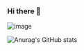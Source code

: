 ### Hi there 👋

<!--
**a45320614/a45320614** is a ✨ _special_ ✨ repository because its `README.md` (this file) appears on your GitHub profile.

Here are some ideas to get you started:

- 🔭 I’m currently working on ...
- 🌱 I’m currently learning ...
- 👯 I’m looking to collaborate on ...
- 🤔 I’m looking for help with ...
- 💬 Ask me about ...
- 📫 How to reach me: ...
- 😄 Pronouns: ...
- ⚡ Fun fact: ...
-->
![image](https://github-readme-stats.vercel.app/api/top-langs/?username=a45320614&layout=compact&theme=tokyonight)

![Anurag's GitHub stats](https://github-readme-stats.vercel.app/api?username=a45320614&show_icons=true&theme=tokyonight)

